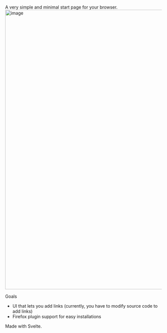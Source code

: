 A very simple and minimal start page for your browser. 
<img width="1336" height="900" alt="image" src="https://github.com/user-attachments/assets/1c464a7d-7d7f-4473-a4dc-a1810e770580" />

Goals
- UI that lets you add links (currently, you have to modify source code to add links)
- Firefox plugin support for easy installations

Made with Svelte.
